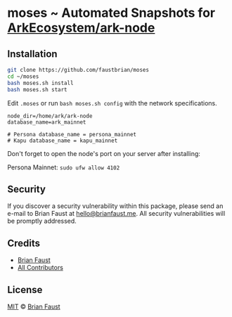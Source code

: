 # moses ~ Automated Snapshots for [ArkEcosystem/ark-node](https://github.com/ArkEcosystem/ark-node)

## Installation

```bash
git clone https://github.com/faustbrian/moses
cd ~/moses
bash moses.sh install
bash moses.sh start
```


Edit `.moses` or run `bash moses.sh config` with the network specifications.
```
node_dir=/home/ark/ark-node
database_name=ark_mainnet

# Persona database_name = persona_mainnet
# Kapu database_name = kapu_mainnet
```
Don't forget to open the node's port on your server after installing:

Persona Mainnet: `sudo ufw allow 4102`

## Security

If you discover a security vulnerability within this package, please send an e-mail to Brian Faust at hello@brianfaust.me. All security vulnerabilities will be promptly addressed.

## Credits

- [Brian Faust](https://github.com/faustbrian)
- [All Contributors](../../contributors)

## License

[MIT](LICENSE) © [Brian Faust](https://brianfaust.me)
